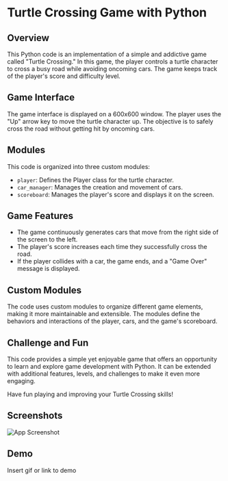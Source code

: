 # Turtle Crossing Game with Python

## Overview
This Python code is an implementation of a simple and addictive game called "Turtle Crossing." In this game, the player controls a turtle character to cross a busy road while avoiding oncoming cars. The game keeps track of the player's score and difficulty level.

## Game Interface
The game interface is displayed on a 600x600 window. The player uses the "Up" arrow key to move the turtle character up. The objective is to safely cross the road without getting hit by oncoming cars.

## Modules
This code is organized into three custom modules:
- `player`: Defines the Player class for the turtle character.
- `car_manager`: Manages the creation and movement of cars.
- `scoreboard`: Manages the player's score and displays it on the screen.

## Game Features
- The game continuously generates cars that move from the right side of the screen to the left.
- The player's score increases each time they successfully cross the road.
- If the player collides with a car, the game ends, and a "Game Over" message is displayed.

## Custom Modules
The code uses custom modules to organize different game elements, making it more maintainable and extensible. The modules define the behaviors and interactions of the player, cars, and the game's scoreboard.

## Challenge and Fun
This code provides a simple yet enjoyable game that offers an opportunity to learn and explore game development with Python. It can be extended with additional features, levels, and challenges to make it even more engaging.

Have fun playing and improving your Turtle Crossing skills!

## Screenshots

![App Screenshot](https://via.placeholder.com/468x300?text=App+Screenshot+Here)


## Demo

Insert gif or link to demo

